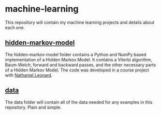 # machine-learning
This repository will contain my machine learning projects and details about each one.

## [hidden-markov-model](https://github.com/jfpettit/machine-learning/tree/master/hidden-markov-model)
The hidden-markov-model folder contains a Python and NumPy based implementation of a Hidden Markov Model. It contains a Viterbi algorithm, Baum-Welch, forward and backward passes, and the other necessary parts of a Hidden Markov Model. The code was developed in a course project with [Nathaniel Leonard](https://github.com/NateAnthonyLeonard).

## [data](https://github.com/jfpettit/machine-learning/tree/master/data)
The data folder will contain all of the data needed for any examples in this repository. Plain and simple.
